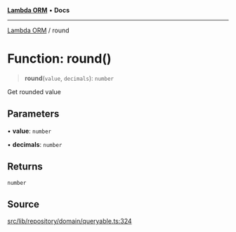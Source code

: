 [**Lambda ORM**](../README.md) • **Docs**

***

[Lambda ORM](../README.md) / round

# Function: round()

> **round**(`value`, `decimals`): `number`

Get rounded value

## Parameters

• **value**: `number`

• **decimals**: `number`

## Returns

`number`

## Source

[src/lib/repository/domain/queryable.ts:324](https://github.com/lambda-orm/lambdaorm-base/blob/e3a7772bb5fa4082532c38729067cbcb8dfa89b9/src/lib/repository/domain/queryable.ts#L324)
